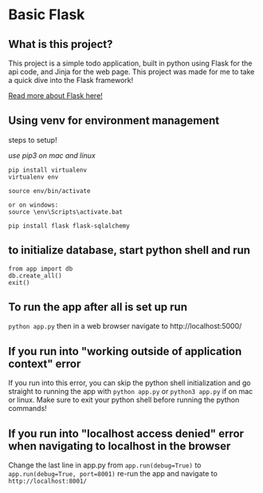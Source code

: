 # Basic Flask

## What is this project?
This project is a simple todo application, built in python using Flask for the api code, and Jinja for the web page. This project was made for me to take a quick dive into the Flask framework!

[Read more about Flask here!](https://github.com/pallets/flask)


## Using venv for environment management

steps to setup!

*use pip3 on mac and linux*
```
pip install virtualenv
virtualenv env

source env/bin/activate

or on windows:
source \env\Scripts\activate.bat

pip install flask flask-sqlalchemy
```

## to initialize database, start python shell and run
```
from app import db
db.create_all()
exit()
```

## To run the app after all is set up run 
`python app.py`
then in a web browser navigate to http://localhost:5000/

## If you run into "working outside of application context" error
If you run into this error, you can skip the python shell initialization and go straight to running the app with `python app.py` or `python3 app.py` if on mac or linux. Make sure to exit your python shell before running the python commands!

## If you run into "localhost access denied" error when navigating to localhost in the browser
Change the last line in app.py from `app.run(debug=True)` to `app.run(debug=True, port=8001)` re-run the app and navigate to `http://localhost:8001/`
